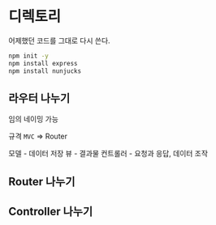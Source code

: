 # 디렉토리

어제했던 코드를 그대로 다시 쓴다.

```sh
npm init -y
npm install express
npm install nunjucks
```

## 라우터 나누기

임의 네이밍 가능

규격 `MVC` => Router

모델 - 데이터 저장
뷰 - 결과물
컨트롤러 - 요청과 응답, 데이터 조작

## Router 나누기

## Controller 나누기
